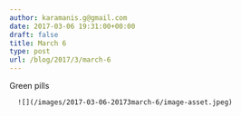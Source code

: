 ```yaml
---
author: karamanis.g@gmail.com
date: 2017-03-06 19:31:00+00:00
draft: false
title: March 6
type: post
url: /blog/2017/3/march-6
---
```


Green pills


  
      ![](/images/2017-03-06-20173march-6/image-asset.jpeg)

